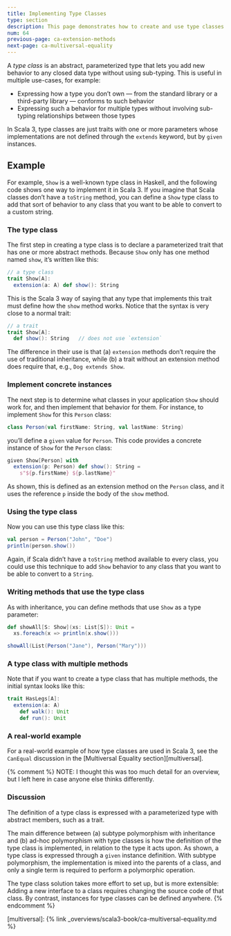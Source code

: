 ```yaml
---
title: Implementing Type Classes
type: section
description: This page demonstrates how to create and use type classes in Scala 3.
num: 64
previous-page: ca-extension-methods
next-page: ca-multiversal-equality
---
```



A *type class* is an abstract, parameterized type that lets you add new behavior to any closed data type without using sub-typing. This is useful in multiple use-cases, for example:

- Expressing how a type you don’t own — from the standard library or a third-party library — conforms to such behavior
- Expressing such a behavior for multiple types without involving sub-typing relationships between those types

In Scala 3, type classes are just traits with one or more parameters whose implementations are not defined through the `extends` keyword, but by `given` instances.


<!-- TODO: discuss where the name "type class" comes from -->
## Example

For example, `Show` is a well-known type class in Haskell, and the following code shows one way to implement it in Scala 3. If you imagine that Scala classes don’t have a `toString` method, you can define a `Show` type class to add that sort of behavior to any class that you want to be able to convert to a custom string.

### The type class

The first step in creating a type class is to declare a parameterized trait that has one or more abstract methods. Because `Show` only has one method named `show`, it’s written like this:

```scala
// a type class
trait Show[A]:
  extension(a: A) def show(): String
```

This is the Scala 3 way of saying that any type that implements this trait must define how the `show` method works. Notice that the syntax is very close to a normal trait:

```scala
// a trait
trait Show[A]:
  def show(): String   // does not use `extension`
```

The difference in their use is that (a) `extension` methods don’t require the use of traditional inheritance, while (b) a trait without an extension method does require that, e.g., `Dog extends Show`.

### Implement concrete instances

The next step is to determine what classes in your application `Show` should work for, and then implement that behavior for them. For instance, to implement `Show` for this `Person` class:

```scala
class Person(val firstName: String, val lastName: String)
```

you’ll define a `given` value for `Person`. This code provides a concrete instance of `Show` for the `Person` class:

```scala
given Show[Person] with
  extension(p: Person) def show(): String =
    s"${p.firstName} ${p.lastName}"
```

As shown, this is defined as an extension method on the `Person` class, and it uses the reference `p` inside the body of the `show` method.

### Using the type class

Now you can use this type class like this:

```scala
val person = Person("John", "Doe")
println(person.show())
```

Again, if Scala didn’t have a `toString` method available to every class, you could use this technique to add `Show` behavior to any class that you want to be able to convert to a `String`.

### Writing methods that use the type class

As with inheritance, you can define methods that use `Show` as a type parameter:

```scala
def showAll[S: Show](xs: List[S]): Unit =
  xs.foreach(x => println(x.show()))

showAll(List(Person("Jane"), Person("Mary")))
```

### A type class with multiple methods

Note that if you want to create a type class that has multiple methods, the initial syntax looks like this:

```scala
trait HasLegs[A]:
  extension(a: A)
    def walk(): Unit
    def run(): Unit
```

### A real-world example

For a real-world example of how type classes are used in Scala 3, see the `CanEqual` discussion in the [Multiversal Equality section][multiversal].



{% comment %}
NOTE: I thought this was too much detail for an overview, but I left here in case anyone else thinks differently.

### Discussion

The definition of a type class is expressed with a parameterized type with abstract members, such as a trait.

The main difference between (a) subtype polymorphism with inheritance and (b) ad-hoc polymorphism with type classes is how the definition of the type class is implemented, in relation to the type it acts upon. As shown, a type class is expressed through a `given` instance definition. With subtype polymorphism, the implementation is mixed into the parents of a class, and only a single term is required to perform a polymorphic operation.

The type class solution takes more effort to set up, but is more extensible: Adding a new interface to a class requires changing the source code of that class. By contrast, instances for type classes can be defined anywhere.
{% endcomment %}



[multiversal]: {% link _overviews/scala3-book/ca-multiversal-equality.md %}
